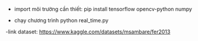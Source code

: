 - import môi trường cần thiết:
pip install tensorflow opencv-python numpy

- chạy chương trình
python real_time.py

-link dataset: https://www.kaggle.com/datasets/msambare/fer2013
